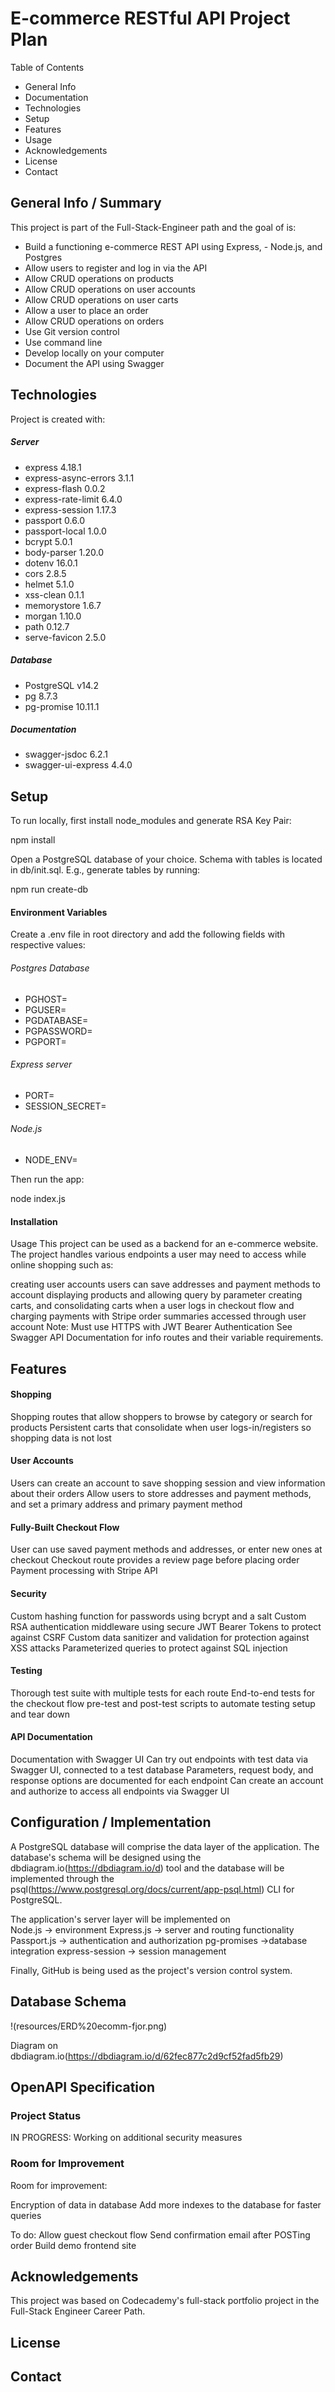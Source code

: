 
# E-commerce RESTful API Project Plan
Table of Contents
- General Info
- Documentation
- Technologies
- Setup
- Features
- Usage
- Acknowledgements
- License
- Contact

## General Info / Summary

This project is part of the Full-Stack-Engineer path and the goal of is:
- Build a functioning e-commerce REST API using Express, - Node.js, and Postgres
- Allow users to register and log in via the API
- Allow CRUD operations on products
- Allow CRUD operations on user accounts
- Allow CRUD operations on user carts
- Allow a user to place an order
- Allow CRUD operations on orders
- Use Git version control
- Use command line
- Develop locally on your computer
- Document the API using Swagger

## Technologies
Project is created with:

##### Server

- express 4.18.1 
- express-async-errors 3.1.1 
- express-flash 0.0.2 
- express-rate-limit 6.4.0 
- express-session 1.17.3 
- passport 0.6.0 
- passport-local 1.0.0 
- bcrypt 5.0.1 
- body-parser 1.20.0 
- dotenv 16.0.1 
- cors 2.8.5 
- helmet 5.1.0 
- xss-clean 0.1.1
- memorystore 1.6.7 
- morgan 1.10.0 
- path 0.12.7 
- serve-favicon 2.5.0 

##### Database
- PostgreSQL v14.2
- pg 8.7.3 
- pg-promise 10.11.1 

##### Documentation
- swagger-jsdoc 6.2.1 
- swagger-ui-express 4.4.0 

## Setup

To run locally, first install node_modules and generate RSA Key Pair:

npm install

Open a PostgreSQL database of your choice. Schema with tables is located in db/init.sql. E.g., generate tables by running:

npm run create-db

#### Environment Variables
Create a .env file in root directory and add the following fields with respective values:

###### Postgres Database
- PGHOST=
- PGUSER=
- PGDATABASE=
- PGPASSWORD=
- PGPORT=

###### Express server
- PORT=
- SESSION_SECRET=

###### Node.js 
- NODE_ENV=

Then run the app:

node index.js

#### Installation

Usage
This project can be used as a backend for an e-commerce website. The project handles various endpoints a user may need to access while online shopping such as:

creating user accounts
users can save addresses and payment methods to account
displaying products and allowing query by parameter
creating carts, and consolidating carts when a user logs in
checkout flow and charging payments with Stripe
order summaries accessed through user account
Note: Must use HTTPS with JWT Bearer Authentication See Swagger API Documentation for info routes and their variable requirements.


## Features

#### Shopping
Shopping routes that allow shoppers to browse by category or search for products
Persistent carts that consolidate when user logs-in/registers so shopping data is not lost
#### User Accounts
Users can create an account to save shopping session and view information about their orders
Allow users to store addresses and payment methods, and set a primary address and primary payment method
#### Fully-Built Checkout Flow
User can use saved payment methods and addresses, or enter new ones at checkout
Checkout route provides a review page before placing order
Payment processing with Stripe API
#### Security
Custom hashing function for passwords using bcrypt and a salt
Custom RSA authentication middleware using secure JWT Bearer Tokens to protect against CSRF
Custom data sanitizer and validation for protection against XSS attacks
Parameterized queries to protect against SQL injection
#### Testing
Thorough test suite with multiple tests for each route
End-to-end tests for the checkout flow
pre-test and post-test scripts to automate testing setup and tear down
#### API Documentation
Documentation with Swagger UI
Can try out endpoints with test data via Swagger UI, connected to a test database
Parameters, request body, and response options are documented for each endpoint
Can create an account and authorize to access all endpoints via Swagger UI


## Configuration / Implementation

A PostgreSQL database will comprise the data layer of the application. The database's schema will be designed using the  dbdiagram.io(https://dbdiagram.io/d)  tool and the database will be implemented through the  psql(https://www.postgresql.org/docs/current/app-psql.html)  CLI for PostgreSQL.

The application's server layer will be implemented on  
Node.js -> environment
Express.js -> server and routing functionality 
Passport.js -> authentication and authorization
pg-promises ->database integration
express-session -> session management

Finally,  GitHub is being used as the project's version control system.

## Database Schema

!(resources/ERD%20ecomm-fjor.png)

Diagram on dbdiagram.io(https://dbdiagram.io/d/62fec877c2d9cf52fad5fb29)

## OpenAPI Specification

### Project Status
IN PROGRESS: Working on additional security measures

### Room for Improvement
Room for improvement:

Encryption of data in database
Add more indexes to the database for faster queries

To do:
Allow guest checkout flow
Send confirmation email after POSTing order
Build demo frontend site

## Acknowledgements
This project was based on Codecademy's full-stack portfolio project in the Full-Stack Engineer Career Path.

## License

## Contact